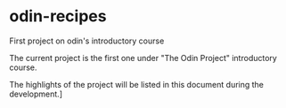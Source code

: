 # odin-recipes
First project on odin's introductory course

The current project is the first one under "The Odin Project" introductory course.

The highlights of the project will be listed in this document during the development.]
